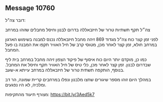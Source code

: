 ## Message 10760

דובר צה"ל:

צה״ל תקף תשתיות טרור של חיזבאללה בדרום לבנון וחיסל מחבלים שזוהו במרחב

לפני זמן קצר כוח צה"ל מגדוד 869 זיהה מחבל חיזבאללה נכנס למבנה בשימוש הארגון במרחב חולא, זמן קצר לאחר מכן, מטוסי קרב של חיל האוויר תקפו את המבנה בו פעל המחבל.

כמו כן, מוקדם יותר היום כוח איסוף של פיקוד הצפון זיהה מחבל במרחב בית ליף שבדרום לבנון. זמן קצר לאחר מכן, כלי טיס של חיל האוויר תקף וחיסל את המחבל.
בנוסף, הותקפה תשתית טרור של חיזבאללה במרחב עייתא א-שעב.

במהלך היום זוהו מספר שיגורים שחצו מלבנון ונפלו במרחבים קריית שמונה, הר דב ומלכיה, לא היו נפגעים.

מצורף תיעוד מהתקיפות: https://bit.ly/3Aed5k7

